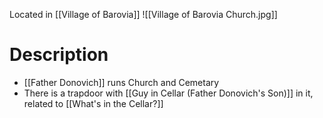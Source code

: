 Located in [[Village of Barovia]]
![[Village of Barovia Church.jpg]]
# Description
* [[Father Donovich]] runs Church and Cemetary
* There is a trapdoor with [[Guy in Cellar (Father Donovich's Son)]] in it, related to [[What's in the Cellar?]]